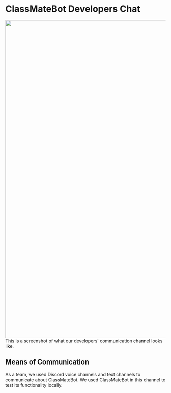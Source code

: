 # ClassMateBot Developers Chat

<img src="https://github.com/nfoster1492/ClassMateBot-1/blob/abb7aae913c38776c7307447a705ef2697d3b3d9/data/proj2media/discordScreenshot.png" width="1000">
This is a screenshot of what our developers' communication channel looks like.

## Means of Communication

As a team, we used Discord voice channels and text channels to communicate about ClassMateBot.
We used ClassMateBot in this channel to test its functionality locally.
